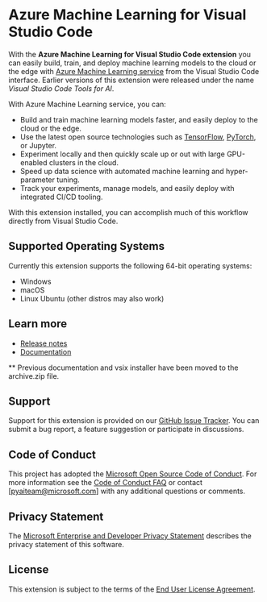 # Azure Machine Learning for Visual Studio Code

With the **Azure Machine Learning for Visual Studio Code extension** you can easily build, train, and deploy machine learning models to the cloud or the edge with [Azure Machine Learning service](https://azure.microsoft.com/services/machine-learning-service/) from the Visual Studio Code interface. Earlier versions of this extension were released under the name _Visual Studio Code Tools for AI_.

With Azure Machine Learning service, you can:
- Build and train machine learning models faster, and easily deploy to the cloud or the edge.
- Use the latest open source technologies such as [TensorFlow](https://www.tensorflow.org), [PyTorch](https://pytorch.org/), or Jupyter.
- Experiment locally and then quickly scale up or out with large GPU-enabled clusters in the cloud.
- Speed up data science with automated machine learning and hyper-parameter tuning.
- Track your experiments, manage models, and easily deploy with integrated CI/CD tooling.

With this extension installed, you can accomplish much  of this workflow directly from Visual Studio Code.

## Supported Operating Systems
Currently this extension supports the following 64-bit operating systems:
- Windows
- macOS
- Linux Ubuntu (other distros may also work)

## Learn more
- [Release notes](/docs/releasenotes.md)
- [Documentation](https://docs.microsoft.com/azure/machine-learning/service/how-to-vscode-tools)

** Previous documentation and vsix installer have been moved to the archive.zip file.

## Support
Support for this extension is provided on our [GitHub Issue Tracker](http://github.com/Microsoft/vscode-tools-for-ai/issues). You can submit a bug report, a feature suggestion or participate in discussions.

## Code of Conduct
This project has adopted the [Microsoft Open Source Code of Conduct]. For more information see the [Code of Conduct FAQ] or contact [pyaiteam@microsoft.com] with any additional questions or comments.

## Privacy Statement
The [Microsoft Enterprise and Developer Privacy Statement] describes the privacy statement of this software.

## License
This extension is subject to the terms of the [End User License Agreement].

[Microsoft Enterprise and Developer Privacy Statement]:https://go.microsoft.com/fwlink/?LinkId=786907&lang=en7
[Microsoft Open Source Code of Conduct]:https://opensource.microsoft.com/codeofconduct/
[Code of Conduct FAQ]:https://opensource.microsoft.com/codeofconduct/faq/
[opencode@microsoft.com]:mailto:opencode@microsoft.com
[End User License Agreement]:https://www.visualstudio.com/license-terms/mlt552233/